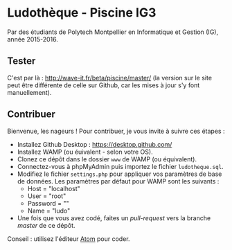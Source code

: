 # Ludothèque - Piscine IG3
Par des étudiants de Polytech Montpellier en Informatique et Gestion (IG), année 2015-2016.

## Tester
C'est par là : http://wave-it.fr/beta/piscine/master/ (la version sur le site peut être différente de celle sur Github, car les mises à jour s'y font manuellement).

## Contribuer
Bienvenue, les nageurs ! Pour contribuer, je vous invite à suivre ces étapes :
* Installez Github Desktop : https://desktop.github.com/
* Installez WAMP (ou éuivalent - selon votre OS).
* Clonez ce dépôt dans le dossier `www` de WAMP (ou équivalent).
* Connectez-vous à phpMyAdmin puis importez le fichier `ludotheque.sql`.
* Modifiez le fichier `settings.php` pour appliquer vos paramètres de base de données. Les paramètres par défaut pour WAMP sont les suivants :
  * Host = "localhost"
  * User = "root"
  * Password = ""
  * Name = "ludo"
* Une fois que vous avez codé, faites un *pull-request* vers la branche *master* de ce dépôt.

Conseil : utilisez l'éditeur [Atom](https://atom.io/) pour coder.
